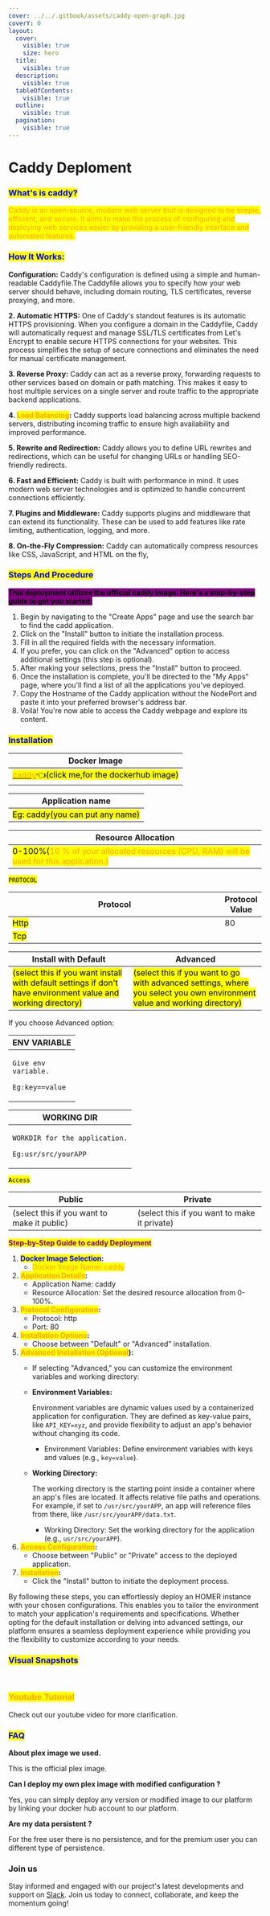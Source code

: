 ```yaml
---
cover: ../../.gitbook/assets/caddy-open-graph.jpg
coverY: 0
layout:
  cover:
    visible: true
    size: hero
  title:
    visible: true
  description:
    visible: true
  tableOfContents:
    visible: true
  outline:
    visible: true
  pagination:
    visible: true
---
```


# Caddy Deploment

### <mark style="color:blue;">What's is caddy?</mark>

<mark style="color:orange;">Caddy is an open-source, modern web server that is designed to be simple, efficient, and secure. It aims to make the process of configuring and deploying web services easier by providing a user-friendly interface and automated features.</mark>

### <mark style="color:blue;">**How It Works:**</mark>

**Configuration:** Caddy's configuration is defined using a simple and human-readable Caddyfile.The Caddyfile allows you to specify how your web server should behave, including domain routing, TLS certificates, reverse proxying, and more.

**2. Automatic HTTPS:** One of Caddy's standout features is its automatic HTTPS provisioning. When you configure a domain in the Caddyfile, Caddy will automatically request and manage SSL/TLS certificates from Let's Encrypt to enable secure HTTPS connections for your websites. This process simplifies the setup of secure connections and eliminates the need for manual certificate management.

**3. Reverse Proxy:** Caddy can act as a reverse proxy, forwarding requests to other services based on domain or path matching. This makes it easy to host multiple services on a single server and route traffic to the appropriate backend applications.

**4. **<mark style="color:orange;">**Load Balancing**</mark>**:** Caddy supports load balancing across multiple backend servers, distributing incoming traffic to ensure high availability and improved performance.

**5. Rewrite and Redirection:** Caddy allows you to define URL rewrites and redirections, which can be useful for changing URLs or handling SEO-friendly redirects.

**6. Fast and Efficient:** Caddy is built with performance in mind. It uses modern web server technologies and is optimized to handle concurrent connections efficiently.

**7. Plugins and Middleware:** Caddy supports plugins and middleware that can extend its functionality. These can be used to add features like rate limiting, authentication, logging, and more.

**8. On-the-Fly Compression:** Caddy can automatically compress resources like CSS, JavaScript, and HTML on the fly,

### <mark style="color:blue;">Steps And Procedure</mark>

&#x20; <mark style="background-color:purple;">**This deployment utilizes the official caddy image. Here's a step-by-step guide to get you started:**</mark>

1. Begin by navigating to the "Create Apps" page and use the search bar to find the cadd application.
2. Click on the "Install" button to initiate the installation process.
3. Fill in all the required fields with the necessary information.
4. If you prefer, you can click on the "Advanced" option to access additional settings (this step is optional).
5. After making your selections, press the "Install" button to proceed.
6. Once the installation is complete, you'll be directed to the "My Apps" page, where you'll find a list of all the applications you've deployed.
7. Copy the Hostname of the Caddy application without the NodePort and paste it into your preferred browser's address bar.
8. Voilà! You're now able to access the  Caddy webpage and explore its content.

### <mark style="color:blue;">Installation</mark>

| Docker Image                                                                                                                                                  |
| ------------------------------------------------------------------------------------------------------------------------------------------------------------- |
| [<mark style="color:orange;">caddy</mark>](https://hub.docker.com/\_/caddy)<mark style="background-color:yellow;">👈(click me,for the dockerhub image)</mark> |

| Application name                                                              |
| ----------------------------------------------------------------------------- |
| <mark style="background-color:yellow;">Eg: caddy(you can put any name)</mark> |

| Resource Allocation                                                                                                                                                     |
| ----------------------------------------------------------------------------------------------------------------------------------------------------------------------- |
| <mark style="background-color:yellow;">0-100%(</mark><mark style="color:orange;">10 % of your allocated resources (CPU, RAM) will be used for this application.)</mark> |

<mark style="background-color:yellow;">`PROTOCOL`</mark>

<table><thead><tr><th width="417">Protocol</th><th>Protocol Value</th></tr></thead><tbody><tr><td><mark style="background-color:yellow;">Http</mark></td><td>80</td></tr><tr><td><mark style="background-color:yellow;">Tcp</mark></td><td></td></tr></tbody></table>

| Install with Default                                                                                                                                        | Advanced                                                                                                                                                               |
| ----------------------------------------------------------------------------------------------------------------------------------------------------------- | ---------------------------------------------------------------------------------------------------------------------------------------------------------------------- |
| <mark style="background-color:yellow;">(select this if you want install with default settings if don't have environment value and working directory)</mark> | <mark style="background-color:yellow;">(select this if you want to go with advanced settings, where you select you own environment value and working directory)</mark> |

If you choose Advanced option:

| ENV VARIABLE                                                            |
| ----------------------------------------------------------------------- |
| <p><code>Give env variable.</code></p><p><code>Eg:key==value</code></p> |

| WORKING DIR                                                                             |
| --------------------------------------------------------------------------------------- |
| <p><code>WORKDIR for the application.</code></p><p> <code>Eg:usr/src/yourAPP</code></p> |

<mark style="background-color:yellow;">`Access`</mark>

| Public                                      | Private                                      |
| ------------------------------------------- | -------------------------------------------- |
| (select this if you want to make it public) | (select this if you want to make it private) |

<mark style="color:purple;">**Step-by-Step Guide to caddy Deployment**</mark>

1. <mark style="color:blue;">**Docker Image Selection**</mark>**:**
   * <mark style="color:orange;">Docker Image Name: caddy</mark>
2. <mark style="color:orange;">**Application Details**</mark>**:**
   * Application Name: caddy
   * Resource Allocation: Set the desired resource allocation from 0-100%.
3. <mark style="color:orange;">**Protocol Configuration**</mark>**:**
   * Protocol: http
   * Port: 80
4. <mark style="color:orange;">**Installation Options**</mark>**:**
   * Choose between "Default" or "Advanced" installation.
5. <mark style="color:orange;">**Advanced Installation (Optional**</mark>**):**
   * If selecting "Advanced," you can customize the environment variables and working directory:
   *   **Environment Variables:**

       Environment variables are dynamic values used by a containerized application for configuration. They are defined as key-value pairs, like `API_KEY=xyz`, and provide flexibility to adjust an app's behavior without changing its code.

       * Environment Variables: Define environment variables with keys and values (e.g., `key=value`).
   *   **Working Directory:**

       The working directory is the starting point inside a container where an app's files are located. It affects relative file paths and operations. For example, if set to `/usr/src/yourAPP`, an app will reference files from there, like `/usr/src/yourAPP/data.txt`.

       * Working Directory: Set the working directory for the application (e.g., `usr/src/yourAPP`).
6. <mark style="color:orange;">**Access Configuration**</mark>**:**
   * Choose between "Public" or "Private" access to the deployed application.
7. <mark style="color:orange;">**Installation**</mark>**:**
   * Click the "Install" button to initiate the deployment process.

By following these steps, you can effortlessly deploy an HOMER instance with your chosen configurations. This enables you to tailor the environment to match your application's requirements and specifications. Whether opting for the default installation or delving into advanced settings, our platform ensures a seamless deployment experience while providing you the flexibility to customize according to your needs.

### <mark style="color:blue;">Visual Snapshots</mark>



<div>

<figure><img src="../../.gitbook/assets/Screenshot 2023-08-31 162704.png" alt=""><figcaption></figcaption></figure>

 

<figure><img src="../../.gitbook/assets/Screenshot 2023-08-31 162815.png" alt=""><figcaption></figcaption></figure>

</div>

### <mark style="color:orange;">Youtube Tutorial</mark>&#x20;

Check out our youtube video for more clarification.



### <mark style="color:blue;">FAQ</mark>

**About plex image we used.**

This is the official plex image.

**Can I deploy my own plex image with modified configuration ?**

Yes, you can simply deploy any version or modified image to our platform by linking your docker hub account to our platform.

**Are my data persistent ?**

For the free user there is no persistence, and for the premium user you can different type of persistence.

### Join us

Stay informed and engaged with our project's latest developments and support on [Slack](https://app.slack.com/client/T04QS32JX6E/C04QKEWE146). Join us today to connect, collaborate, and keep the momentum going!
